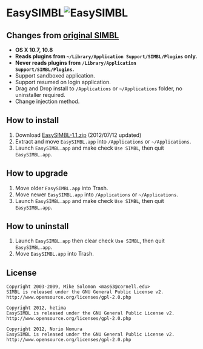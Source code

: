 EasySIMBL![EasySIMBL](/raw/master/icon.iconset/icon_32x32@2x.png)
====================================
Changes from [original SIMBL](http://www.culater.net/software/SIMBL/SIMBL.php)
---------------------------
- **OS X 10.7, 10.8**
- **Reads plugins from `~/Library/Application Support/SIMBL/Plugins` only.**
- **Never reads plugins from `/Library/Application Support/SIMBL/Plugins`.**
- Support sandboxed application.
- Support resumed on login application.
- Drag and Drop install to `/Applications` or `~/Applications` folder, no uninstaller required.
- Change injection method.

How to install
--------------
1. Download [EasySIMBL-1.1.zip](http://github.com/downloads/norio-nomura/EasySIMBL/EasySIMBL-1.1.zip) (2012/07/12 updated)
2. Extract and move `EasySIMBL.app` into `/Applications` or `~/Applications`.
3. Launch `EasySIMBL.app` and make check `Use SIMBL`, then quit `EasySIMBL.app`.

How to upgrade
--------------
1. Move older `EasySIMBL.app` into Trash.
2. Move newer `EasySIMBL.app` into `/Applications` or `~/Applications`.
3. Launch `EasySIMBL.app` and make check `Use SIMBL`, then quit `EasySIMBL.app`.

How to uninstall
----------------
1. Launch `EasySIMBL.app` then clear check `Use SIMBL`, then quit `EasySIMBL.app`.
2. Move `EasySIMBL.app` into Trash.

License
-------
	Copyright 2003-2009, Mike Solomon <mas63@cornell.edu>
	SIMBL is released under the GNU General Public License v2.
	http://www.opensource.org/licenses/gpl-2.0.php
	
	Copyright 2012, hetima
	EasySIMBL is released under the GNU General Public License v2.
	http://www.opensource.org/licenses/gpl-2.0.php
	
	Copyright 2012, Norio Nomura
	EasySIMBL is released under the GNU General Public License v2.
	http://www.opensource.org/licenses/gpl-2.0.php
